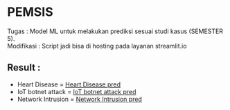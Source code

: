# PEMSIS

Tugas : Model ML untuk melakukan prediksi sesuai studi kasus (SEMESTER 5).  
Modifikasi : Script jadi bisa di hosting pada layanan streamlit.io

## Result :
- Heart Disease = [Heart Disease pred](https://github.com/Albertin150904/pemrograman-sistem)
- IoT botnet attack = [IoT botnet attack pred](https://github.com/ndarap/pemrograman_sistem)
- Network Intrusion = [Network Intrusion pred](https://github.com/GustiAzzam/UTS-PEMROGRAMAN-SISTEM-GUSTI-AZZAM_22220032)